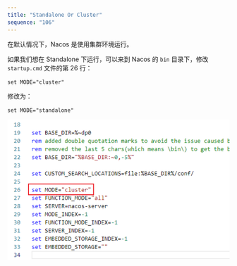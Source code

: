 ```yaml
---
title: "Standalone Or Cluster"
sequence: "106"
---
```


在默认情况下，Nacos 是使用集群环境运行。

如果我们想在 Standalone 下运行，可以来到 Nacos 的 `bin` 目录下，修改 `startup.cmd` 文件的第 26 行：

```text
set MODE="cluster"
```

修改为：

```text
set MODE="standalone"
```

![](/assets/images/spring-cloud/nacos/nacos-bin-startup-cmd-26-set-mode-cluster.png)



